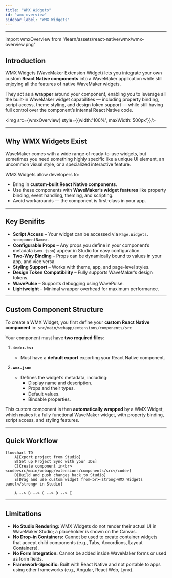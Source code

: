 ```yaml
---
title: "WMX Widgets"
id: "wmx-overview"
sidebar_label: "WMX Widgets"
---
```

---

import wmxOverview from '/learn/assets/react-native/wmx/wmx-overview.png'

## Introduction

WMX Widgets (WaveMaker Extension Widget) lets you integrate your own custom **React Native components** into a WaveMaker application while still enjoying all the features of native WaveMaker widgets.  

They act as a **wrapper** around your component, enabling you to leverage all the built-in WaveMaker widget capabilities — including property binding, script access, theme styling, and design token support — while still having full control over the component’s internal React Native code.

<img src={wmxOverview} style={{width:'100%', maxWidth:'500px'}}/>

---

## Why WMX Widgets Exist
WaveMaker comes with a wide range of ready-to-use widgets, but sometimes you need something highly specific like a unique UI element, an uncommon visual style, or a specialized interactive feature.  

WMX Widgets allow developers to:
- Bring in **custom-built React Native components**.
- Use these components with **WaveMaker’s widget features** like property binding, event handling, theming, and scripting.
- Avoid workarounds — the component is first-class in your app.

---

## Key Benifits
- **Script Access** – Your widget can be accessed via `Page.Widgets.<componentName>`.
- **Configurable Props** – Any props you define in your component’s metadata (`wmx.json`) appear in Studio for easy configuration.
- **Two-Way Binding** – Props can be dynamically bound to values in your app, and vice versa.
- **Styling Support** – Works with theme, app, and page-level styles.
- **Design Token Compatibility** – Fully supports WaveMaker’s design tokens.
- **WavePulse** – Supports debugging using WavePulse.
- **Lightweight** – Minimal wrapper overhead for maximum performance.

---

## Custom Component Structure
To create a WMX Widget, you first define your **custom React Native component** in: `src/main/webapp/extensions/components/src`

Your component must have **two required files**:

1. **`index.tsx`**  
   - Must have a **default export** exporting your React Native component.

2. **`wmx.json`**  
   - Defines the widget’s metadata, including:
     - Display name and description.
     - Props and their types.
     - Default values.
     - Bindable properties.

This custom component is then **automatically wrapped** by a WMX Widget, which makes it a fully functional WaveMaker widget, with property binding, script access, and styling features.

---

## Quick Workflow

```mermaid
flowchart TD
    A[Export project from Studio]
    B[Set up Project Sync with your IDE]
    C[Create component in<br><code>src/main/webapp/extensions/components/src</code>]
    D[Build and push changes back to Studio]
    E[Drag and use custom widget from<br><strong>WMX Widgets panel</strong> in Studio]

    A --> B --> C --> D --> E
```

---

## Limitations

- **No Studio Rendering:** WMX Widgets do not render their actual UI in WaveMaker Studio; a placeholder is shown on the Canvas.
- **No Drop-in Containers:** Cannot be used to create container widgets that accept child components (e.g., Tabs, Accordions, Layout Containers).
- **No Form Integration:** Cannot be added inside WaveMaker forms or used as form fields.
- **Framework-Specific:** Built with React Native and not portable to apps using other frameworks (e.g., Angular, React Web, Lynx).


